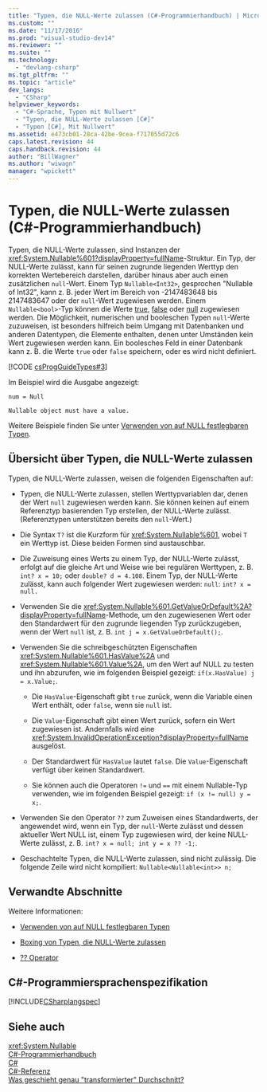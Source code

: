 ```yaml
---
title: "Typen, die NULL-Werte zulassen (C#-Programmierhandbuch) | Microsoft Docs"
ms.custom: ""
ms.date: "11/17/2016"
ms.prod: "visual-studio-dev14"
ms.reviewer: ""
ms.suite: ""
ms.technology: 
  - "devlang-csharp"
ms.tgt_pltfrm: ""
ms.topic: "article"
dev_langs: 
  - "CSharp"
helpviewer_keywords: 
  - "C#-Sprache, Typen mit Nullwert"
  - "Typen, die NULL-Werte zulassen [C#]"
  - "Typen [C#], Mit Nullwert"
ms.assetid: e473cb01-28ca-42be-9cea-f717055d72c6
caps.latest.revision: 44
caps.handback.revision: 44
author: "BillWagner"
ms.author: "wiwagn"
manager: "wpickett"
---
```

# Typen, die NULL-Werte zulassen (C#-Programmierhandbuch)
Typen, die NULL\-Werte zulassen, sind Instanzen der <xref:System.Nullable%601?displayProperty=fullName>\-Struktur.  Ein Typ, der NULL\-Werte zulässt, kann für seinen zugrunde liegenden Werttyp den korrekten Wertebereich darstellen, darüber hinaus aber auch einen zusätzlichen `null`\-Wert.  Einem Typ `Nullable<Int32>`, gesprochen "Nullable of Int32", kann z. B. jeder Wert im Bereich von \-2147483648 bis 2147483647 oder der `null`\-Wert zugewiesen werden.  Einem `Nullable<bool>`\-Typ können die Werte [true](../../../csharp/language-reference/keywords/true.md), [false](../../../csharp/language-reference/keywords/false.md) oder [null](../../../csharp/language-reference/keywords/null.md) zugewiesen werden.  Die Möglichkeit, numerischen und booleschen Typen `null`\-Werte zuzuweisen, ist besonders hilfreich beim Umgang mit Datenbanken und anderen Datentypen, die Elemente enthalten, denen unter Umständen kein Wert zugewiesen werden kann.  Ein boolesches Feld in einer Datenbank kann z. B. die Werte `true` oder `false` speichern, oder es wird nicht definiert.  
  
 [!CODE [csProgGuideTypes#3](../CodeSnippet/VS_Snippets_VBCSharp/CsProgGuideTypes#3)]  
  
 Im Beispiel wird die Ausgabe angezeigt:  
  
 `num = Null`  
  
 `Nullable object must have a value.`  
  
 Weitere Beispiele finden Sie unter [Verwenden von auf NULL festlegbaren Typen](../../../csharp/programming-guide/nullable-types/using-nullable-types.md).  
  
## Übersicht über Typen, die NULL\-Werte zulassen  
 Typen, die NULL\-Werte zulassen, weisen die folgenden Eigenschaften auf:  
  
-   Typen, die NULL\-Werte zulassen, stellen Werttypvariablen dar, denen der Wert `null` zugewiesen werden kann.  Sie können keinen auf einem Referenztyp basierenden Typ erstellen, der NULL\-Werte zulässt.  \(Referenztypen unterstützen bereits den `null`\-Wert.\)  
  
-   Die Syntax `T?` ist die Kurzform für <xref:System.Nullable%601>, wobei `T` ein Werttyp ist.  Diese beiden Formen sind austauschbar.  
  
-   Die Zuweisung eines Werts zu einem Typ, der NULL\-Werte zulässt, erfolgt auf die gleiche Art und Weise wie bei regulären Werttypen, z. B. `int? x = 10;` oder `double? d = 4.108`.  Einem Typ, der NULL\-Werte zulässt, kann auch folgender Wert zugewiesen werden: `null`: `int? x = null.`  
  
-   Verwenden Sie die <xref:System.Nullable%601.GetValueOrDefault%2A?displayProperty=fullName>\-Methode, um den zugewiesenen Wert oder den Standardwert für den zugrunde liegenden Typ zurückzugeben, wenn der Wert `null` ist, z. B.  `int j = x.GetValueOrDefault();`.  
  
-   Verwenden Sie die schreibgeschützten Eigenschaften <xref:System.Nullable%601.HasValue%2A> und <xref:System.Nullable%601.Value%2A>, um den Wert auf NULL zu testen und ihn abzurufen, wie im folgenden Beispiel gezeigt: `if(x.HasValue) j = x.Value;`.  
  
    -   Die `HasValue`\-Eigenschaft gibt `true` zurück, wenn die Variable einen Wert enthält, oder `false`, wenn sie `null` ist.  
  
    -   Die `Value`\-Eigenschaft gibt einen Wert zurück, sofern ein Wert zugewiesen ist.  Andernfalls wird eine <xref:System.InvalidOperationException?displayProperty=fullName> ausgelöst.  
  
    -   Der Standardwert für `HasValue` lautet `false`.  Die `Value`\-Eigenschaft verfügt über keinen Standardwert.  
  
    -   Sie können auch die Operatoren `!=` und `==` mit einem Nullable\-Typ verwenden, wie im folgenden Beispiel gezeigt: `if (x != null) y = x;`.  
  
-   Verwenden Sie den Operator `??` zum Zuweisen eines Standardwerts, der angewendet wird, wenn ein Typ, der `null`\-Werte zulässt und dessen aktueller Wert NULL ist, einem Typ zugewiesen wird, der keine NULL\-Werte zulässt, z. B. `int? x = null; int y = x ?? -1;`.  
  
-   Geschachtelte Typen, die NULL\-Werte zulassen, sind nicht zulässig.  Die folgende Zeile wird nicht kompiliert: `Nullable<Nullable<int>> n;`  
  
## Verwandte Abschnitte  
 Weitere Informationen:  
  
-   [Verwenden von auf NULL festlegbaren Typen](../../../csharp/programming-guide/nullable-types/using-nullable-types.md)  
  
-   [Boxing von Typen, die NULL\-Werte zulassen](../../../csharp/programming-guide/nullable-types/boxing-nullable-types.md)  
  
-   [?? Operator](../../../csharp/language-reference/operators/null-conditional-operator.md)  
  
## C\#\-Programmiersprachenspezifikation  
 [!INCLUDE[CSharplangspec](../../../csharp/language-reference/keywords/includes/csharplangspec_md.md)]  
  
## Siehe auch  
 <xref:System.Nullable>   
 [C\#\-Programmierhandbuch](../../../csharp/programming-guide/index.md)   
 [C\#](../../../csharp/csharp.md)   
 [C\#\-Referenz](../../../csharp/language-reference/index.md)   
 [Was geschieht genau "transformierter" Durchschnitt?](http://go.microsoft.com/fwlink/?LinkId=112382)